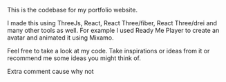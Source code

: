 This is the codebase for my portfolio website.

I made this using ThreeJs, React, React Three/fiber, React Three/drei and many other tools as well. For example I used Ready Me Player to create an avatar and animated it using Mixamo.

Feel free to take a look at my code. Take inspirations or ideas from it or recommend me some ideas you might think of.

Extra comment cause why not
